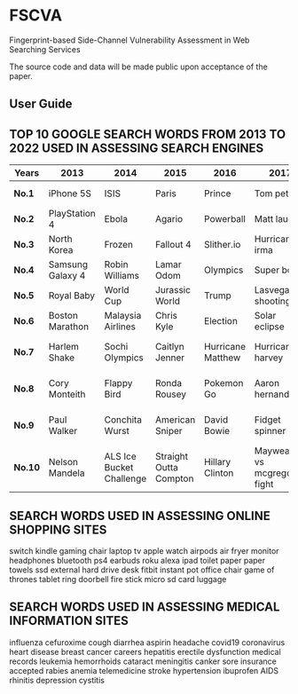 # FSCVA

Fingerprint-based Side-Channel Vulnerability Assessment in Web Searching Services

The source code and data will be made public upon acceptance of the paper.

## User Guide


## TOP 10 GOOGLE SEARCH WORDS FROM 2013 TO 2022 USED IN ASSESSING SEARCH ENGINES

| **Years** | **2013**         | **2014**                 | **2015**                | **2016**          | **2017**                     | **2018**         | **2019**         | **2020**              | **2021**             | **2022**              |
|-----------|------------------|--------------------------|-------------------------|-------------------|------------------------------|------------------|------------------|-----------------------|----------------------|-----------------------|
| **No.1**  | iPhone 5S        | ISIS                     | Paris                   | Prince            | Tom petty                    | Avicii           | Disney Plus      | Zoom                  | Australia vs India   | Wordle                |
| **No.2**  | PlayStation 4    | Ebola                    | Agario                  | Powerball         | Matt lauer                   | World Cup        | Cameron Boyce    | Election results      | India vs England     | Ukraine               |
| **No.3**  | North Korea      | Frozen                   | Fallout 4               | Slither.io        | Hurricane irma               | Mac Miller       | Nipsey Hussle    | IPL                   | IPL                  | Queen Elizabeth       |
| **No.4**  | Samsung Galaxy 4 | Robin Williams           | Lamar Odom              | Olympics          | Super bowl                   | Stan Lee         | Hurricane Dorian | Coronavirus           | NBA                  | india vs australia    |
| **No.5**  | Royal Baby       | World Cup                | Jurassic World          | Trump             | Lasvegas shooting            | Black Panther    | Antonio Brown    | Joe Biden             | Euro 2021            | Ind vs SA             |
| **No.6**  | Boston Marathon  | Malaysia Airlines        | Chris Kyle              | Election          | Solar eclipse                | Meghan Markle    | Luke Perry       | Google Classroom      | Copa America         | World Cup             |
| **No.7**  | Harlem Shake     | Sochi Olympics           | Caitlyn Jenner          | Hurricane Matthew | Hurricane harvey             | XXXTentacion     | Avengers Endgame | Coronavirus symptoms  | India vs New Zealand | India vs West Indies  |
| **No.8**  | Cory Monteith    | Flappy Bird              | Ronda Rousey            | Pokemon Go        | Aaron hernandez              | Kate Spade       | Game of Thrones  | Coronavirus update    | T20 World Cup        | iPhone14              |
| **No.9**  | Paul Walker      | Conchita Wurst           | American Sniper         | David Bowie       | Fidget spinner               | Tephen Hawking   | iPhone11         | India vs New Zealand  | Squid Game           | Jeffrey Dahmer        |
| **No.10** | Nelson Mandela   | ALS Ice Bucket Challenge | Straight Outta Compton  | Hillary Clinton   | Mayweather vs mcgregor fight | Anthony Bourdain | Jussie Smollett  | Kobe Bean Bryant      | DMX                  | Indian Premier League |




## SEARCH WORDS USED IN ASSESSING ONLINE SHOPPING SITES

switch kindle gaming chair
laptop tv apple watch
airpods air fryer monitor
headphones bluetooth ps4
earbuds roku alexa
ipad toilet paper paper towels
ssd external hard drive desk
fitbit instant pot office chair
game of thrones tablet ring doorbell
fire stick micro sd card luggage

## SEARCH WORDS USED IN ASSESSING MEDICAL INFORMATION SITES

influenza cefuroxime cough
diarrhea aspirin headache
covid19 coronavirus heart disease
breast cancer careers hepatitis
erectile dysfunction medical records leukemia
hemorrhoids cataract meningitis
canker sore insurance accepted rabies
anemia telemedicine stroke
hypertension ibuprofen AIDS
rhinitis depression cystitis
